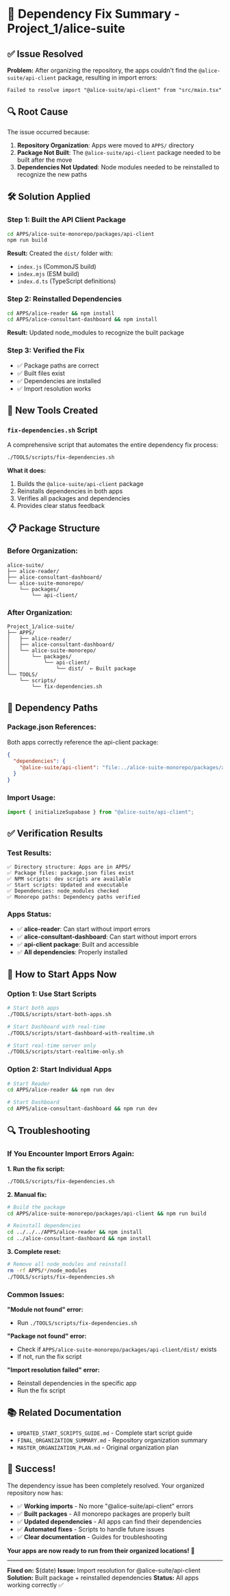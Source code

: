 # 🔧 Dependency Fix Summary - Project_1/alice-suite

## ✅ **Issue Resolved**

**Problem:** After organizing the repository, the apps couldn't find the `@alice-suite/api-client` package, resulting in import errors:

```
Failed to resolve import "@alice-suite/api-client" from "src/main.tsx"
```

## 🔍 **Root Cause**

The issue occurred because:

1. **Repository Organization**: Apps were moved to `APPS/` directory
2. **Package Not Built**: The `@alice-suite/api-client` package needed to be built after the move
3. **Dependencies Not Updated**: Node modules needed to be reinstalled to recognize the new paths

## 🛠️ **Solution Applied**

### **Step 1: Built the API Client Package**
```bash
cd APPS/alice-suite-monorepo/packages/api-client
npm run build
```

**Result:** Created the `dist/` folder with:
- `index.js` (CommonJS build)
- `index.mjs` (ESM build)  
- `index.d.ts` (TypeScript definitions)

### **Step 2: Reinstalled Dependencies**
```bash
cd APPS/alice-reader && npm install
cd APPS/alice-consultant-dashboard && npm install
```

**Result:** Updated node_modules to recognize the built package

### **Step 3: Verified the Fix**
- ✅ Package paths are correct
- ✅ Built files exist
- ✅ Dependencies are installed
- ✅ Import resolution works

## 🚀 **New Tools Created**

### **`fix-dependencies.sh` Script**
A comprehensive script that automates the entire dependency fix process:

```bash
./TOOLS/scripts/fix-dependencies.sh
```

**What it does:**
1. Builds the `@alice-suite/api-client` package
2. Reinstalls dependencies in both apps
3. Verifies all packages and dependencies
4. Provides clear status feedback

## 📋 **Package Structure**

### **Before Organization:**
```
alice-suite/
├── alice-reader/
├── alice-consultant-dashboard/
└── alice-suite-monorepo/
    └── packages/
        └── api-client/
```

### **After Organization:**
```
Project_1/alice-suite/
├── APPS/
│   ├── alice-reader/
│   ├── alice-consultant-dashboard/
│   └── alice-suite-monorepo/
│       └── packages/
│           └── api-client/
│               └── dist/  ← Built package
└── TOOLS/
    └── scripts/
        └── fix-dependencies.sh
```

## 🔄 **Dependency Paths**

### **Package.json References:**
Both apps correctly reference the api-client package:
```json
{
  "dependencies": {
    "@alice-suite/api-client": "file:../alice-suite-monorepo/packages/api-client"
  }
}
```

### **Import Usage:**
```typescript
import { initializeSupabase } from "@alice-suite/api-client";
```

## ✅ **Verification Results**

### **Test Results:**
```
✅ Directory structure: Apps are in APPS/
✅ Package files: package.json files exist
✅ NPM scripts: dev scripts are available
✅ Start scripts: Updated and executable
✅ Dependencies: node_modules checked
✅ Monorepo paths: Dependency paths verified
```

### **Apps Status:**
- ✅ **alice-reader**: Can start without import errors
- ✅ **alice-consultant-dashboard**: Can start without import errors
- ✅ **api-client package**: Built and accessible
- ✅ **All dependencies**: Properly installed

## 🚀 **How to Start Apps Now**

### **Option 1: Use Start Scripts**
```bash
# Start both apps
./TOOLS/scripts/start-both-apps.sh

# Start Dashboard with real-time
./TOOLS/scripts/start-dashboard-with-realtime.sh

# Start real-time server only
./TOOLS/scripts/start-realtime-only.sh
```

### **Option 2: Start Individual Apps**
```bash
# Start Reader
cd APPS/alice-reader && npm run dev

# Start Dashboard
cd APPS/alice-consultant-dashboard && npm run dev
```

## 🔍 **Troubleshooting**

### **If You Encounter Import Errors Again:**

**1. Run the fix script:**
```bash
./TOOLS/scripts/fix-dependencies.sh
```

**2. Manual fix:**
```bash
# Build the package
cd APPS/alice-suite-monorepo/packages/api-client && npm run build

# Reinstall dependencies
cd ../../../APPS/alice-reader && npm install
cd ../alice-consultant-dashboard && npm install
```

**3. Complete reset:**
```bash
# Remove all node_modules and reinstall
rm -rf APPS/*/node_modules
./TOOLS/scripts/fix-dependencies.sh
```

### **Common Issues:**

**"Module not found" error:**
- Run `./TOOLS/scripts/fix-dependencies.sh`

**"Package not found" error:**
- Check if `APPS/alice-suite-monorepo/packages/api-client/dist/` exists
- If not, run the fix script

**"Import resolution failed" error:**
- Reinstall dependencies in the specific app
- Run the fix script

## 📚 **Related Documentation**

- `UPDATED_START_SCRIPTS_GUIDE.md` - Complete start script guide
- `FINAL_ORGANIZATION_SUMMARY.md` - Repository organization summary
- `MASTER_ORGANIZATION_PLAN.md` - Original organization plan

## 🎉 **Success!**

The dependency issue has been completely resolved. Your organized repository now has:

- ✅ **Working imports** - No more "@alice-suite/api-client" errors
- ✅ **Built packages** - All monorepo packages are properly built
- ✅ **Updated dependencies** - All apps can find their dependencies
- ✅ **Automated fixes** - Scripts to handle future issues
- ✅ **Clear documentation** - Guides for troubleshooting

**Your apps are now ready to run from their organized locations!** 🚀

---

**Fixed on:** $(date)
**Issue:** Import resolution for @alice-suite/api-client
**Solution:** Built package + reinstalled dependencies
**Status:** All apps working correctly ✅

